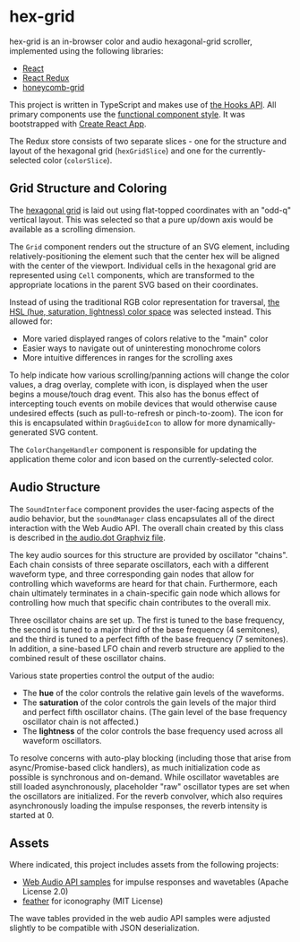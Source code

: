 # hex-grid

hex-grid is an in-browser color and audio hexagonal-grid scroller, implemented using the following libraries:

- [React](https://reactjs.org/)
- [React Redux](https://react-redux.js.org/)
- [honeycomb-grid](https://github.com/flauwekeul/honeycomb)

This project is written in TypeScript and makes use of [the Hooks API](https://reactjs.org/docs/hooks-intro.html). All primary components use the [functional component style](https://reactjs.org/docs/components-and-props.html#function-and-class-components). It was bootstrapped with [Create React App](https://github.com/facebook/create-react-app).

The Redux store consists of two separate slices - one for the structure and layout of the hexagonal grid (`hexGridSlice`) and one for the currently-selected color (`colorSlice`).

## Grid Structure and Coloring

The [hexagonal grid](https://www.redblobgames.com/grids/hexagons/#basics) is laid out using flat-topped coordinates with an "odd-q" vertical layout. This was selected so that a pure up/down axis would be available as a scrolling dimension.

The `Grid` component renders out the structure of an SVG element, including relatively-positioning the element such that the center hex will be aligned with the center of the viewport. Individual cells in the hexagonal grid are represented using `Cell` components, which are transformed to the appropriate locations in the parent SVG based on their coordinates.

Instead of using the traditional RGB color representation for traversal, [the HSL (hue, saturation, lightness) color space](https://en.wikipedia.org/wiki/HSL_and_HSV) was selected instead. This allowed for:

- More varied displayed ranges of colors relative to the "main" color
- Easier ways to navigate out of uninteresting monochrome colors
- More intuitive differences in ranges for the scrolling axes

To help indicate how various scrolling/panning actions will change the color values, a drag overlay, complete with icon, is displayed when the user begins a mouse/touch drag event. This also has the bonus effect of intercepting touch events on mobile devices that would otherwise cause undesired effects (such as pull-to-refresh or pinch-to-zoom). The icon for this is encapsulated within `DragGuideIcon` to allow for more dynamically-generated SVG content.

The `ColorChangeHandler` component is responsible for updating the application theme color and icon based on the currently-selected color.

## Audio Structure

The `SoundInterface` component provides the user-facing aspects of the audio behavior, but the `soundManager` class encapsulates all of the direct interaction with the Web Audio API. The overall chain created by this class is described in [the audio.dot Graphviz file](audio.dot). 

The key audio sources for this structure are provided by oscillator "chains". Each chain consists of three separate oscillators, each with a different waveform type, and three corresponding gain nodes that allow for controlling which waveforms are heard for that chain. Furthermore, each chain ultimately terminates in a chain-specific gain node which allows for controlling how much that specific chain contributes to the overall mix.

Three oscillator chains are set up. The first is tuned to the base frequency, the second is tuned to a major third of the base frequency (4 semitones), and the third is tuned to a perfect fifth of the base frequency (7 semitones). In addition, a sine-based LFO chain and reverb structure are applied to the combined result of these oscillator chains.

Various state properties control the output of the audio:

- The **hue** of the color controls the relative gain levels of the waveforms.
- The **saturation** of the color controls the gain levels of the major third and perfect fifth oscillator chains. (The gain level of the base frequency oscillator chain is not affected.)
- The **lightness** of the color controls the base frequency used across all waveform oscillators.

To resolve concerns with auto-play blocking (including those that arise from async/Promise-based click handlers), as much initialization code as possible is synchronous and on-demand. While oscillator wavetables are still loaded asynchronously, placeholder "raw" oscillator types are set when the oscillators are initialized. For the reverb convolver, which also requires asynchronously loading the impulse responses, the reverb intensity is started at 0.

## Assets

Where indicated, this project includes assets from the following projects:

- [Web Audio API samples](https://github.com/GoogleChromeLabs/web-audio-samples) for impulse responses and wavetables (Apache License 2.0)
- [feather](https://github.com/feathericons/feather) for iconography (MIT License)

The wave tables provided in the web audio API samples were adjusted slightly to be compatible with JSON deserialization.


